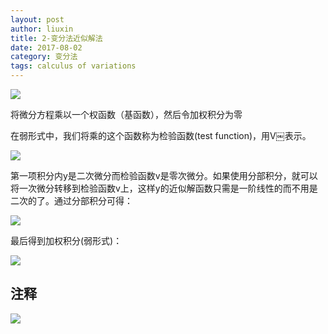 ```yaml
---
layout: post
author: liuxin
title: 2-变分法近似解法
date: 2017-08-02
category: 变分法
tags: calculus of variations 
---
```


![][image-1]

将微分方程乘以一个权函数（基函数），然后令加权积分为零

在弱形式中，我们将乘的这个函数称为检验函数(test function)，用V￼表示。

![][image-2]

第一项积分内y是二次微分而检验函数v是零次微分。如果使用分部积分，就可以将一次微分转移到检验函数v上，这样y的近似解函数只需是一阶线性的而不用是二次的了。通过分部积分可得：

![][image-3]

最后得到加权积分(弱形式)：

![][image-4]

## 注释

![][image-5]

[image-1]:	http://wx3.sinaimg.cn/mw690/8db2c8cbly1fiaw27g8gij20jb02rmxn.jpg
[image-2]:	http://wx4.sinaimg.cn/mw690/8db2c8cbgy1fiawxi3fzzj20kt050js0.jpg
[image-3]:	http://wx4.sinaimg.cn/mw690/8db2c8cbgy1fiawxjy0huj20kq02wwev.jpg
[image-4]:	http://wx3.sinaimg.cn/mw690/8db2c8cbgy1fiawxlswh9j20i101y0su.jpg
[image-5]:	http://wx1.sinaimg.cn/mw690/8db2c8cbly1fiaw28zmuej20iy05h74w.jpg